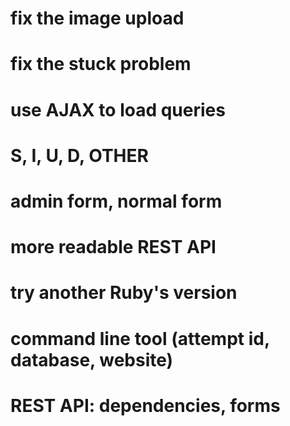 # fix the image upload
# fix the stuck problem
# use AJAX to load queries
# S, I, U, D, OTHER
# admin form, normal form
# more readable REST API
# try another Ruby's version
# command line tool (attempt id, database, website)
# REST API: dependencies, forms
# improve success rate
# Drupal, Flask, CodeIgniter, CakePHP
# Count the real applications
